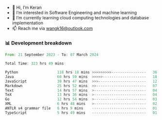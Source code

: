 - 👋 Hi, I’m Keran
- 👀 I’m interested in Software Engineering and machine learning
- 🌱 I’m currently learning cloud computing technologies and database implementation
- 📫 Reach me via wangk16@outlook.com


###  📊 Development breakdown
<!--START_SECTION:waka-->

```rust
From: 21 September 2023 - To: 07 March 2024

Total Time: 323 hrs 49 mins

Python                  118 hrs 18 mins >>>>>>>>>----------------   36.37 %
Java                    60 hrs 59 mins  >>>>>--------------------   18.75 %
JavaScript              39 hrs 47 mins  >>>----------------------   12.23 %
Markdown                25 hrs 52 mins  >>-----------------------   07.95 %
Text                    14 hrs 57 mins  >------------------------   04.60 %
TeX                     13 hrs 36 mins  >------------------------   04.18 %
Go                      12 hrs 54 mins  >------------------------   03.97 %
XML                     6 hrs 48 mins   >------------------------   02.09 %
ANTLR v4 grammar file   6 hrs 9 mins    -------------------------   01.89 %
TypeScript              5 hrs 49 mins   -------------------------   01.79 %
```

<!--END_SECTION:waka-->

<!---
keran-w/keran-w is a ✨ special ✨ repository because its `README.md` (this file) appears on your GitHub profile.
You can click the Preview link to take a look at your changes.
--->
